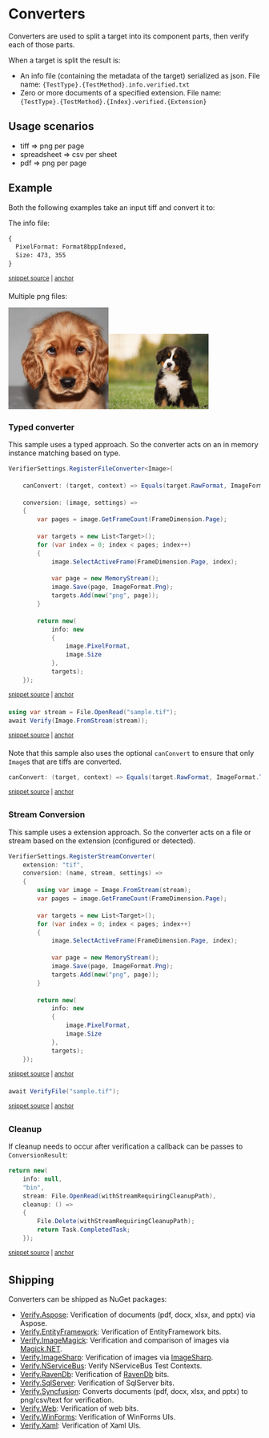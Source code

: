 <!--
GENERATED FILE - DO NOT EDIT
This file was generated by [MarkdownSnippets](https://github.com/SimonCropp/MarkdownSnippets).
Source File: /docs/mdsource/converter.source.md
To change this file edit the source file and then run MarkdownSnippets.
-->

# Converters

Converters are used to split a target into its component parts, then verify each of those parts.

When a target is split the result is:

 * An info file (containing the metadata of the target) serialized as json. File name: `{TestType}.{TestMethod}.info.verified.txt`
 * Zero or more documents of a specified extension. File name: `{TestType}.{TestMethod}.{Index}.verified.{Extension}`


## Usage scenarios

 * tiff => png per page
 * spreadsheet => csv per sheet
 * pdf => png per page


## Example

Both the following examples take an input tiff and convert it to:

The info file:

<!-- snippet: ConverterSnippets.Type.verified.txt -->
<a id='snippet-ConverterSnippets.Type.verified.txt'></a>
```txt
{
  PixelFormat: Format8bppIndexed,
  Size: 473, 355
}
```
<sup><a href='/src/Verify.Tests/Snippets/ConverterSnippets.Type.verified.txt#L1-L4' title='Snippet source file'>snippet source</a> | <a href='#snippet-ConverterSnippets.Type.verified.txt' title='Start of snippet'>anchor</a></sup>
<!-- endSnippet -->

Multiple png files:

<img src="/src/Verify.Tests/Snippets/ConverterSnippets.Type%2300.verified.png" alt="Converter page one verified" width="200"><img src="/src/Verify.Tests/Snippets/ConverterSnippets.Type%2301.verified.png" alt="Converter page one verified" width="200">


### Typed converter

This sample uses a typed approach. So the converter acts on an in memory instance matching based on type.

<!-- snippet: RegisterFileConverterType -->
<a id='snippet-RegisterFileConverterType'></a>
```cs
VerifierSettings.RegisterFileConverter<Image>(

    canConvert: (target, context) => Equals(target.RawFormat, ImageFormat.Tiff),

    conversion: (image, settings) =>
    {
        var pages = image.GetFrameCount(FrameDimension.Page);

        var targets = new List<Target>();
        for (var index = 0; index < pages; index++)
        {
            image.SelectActiveFrame(FrameDimension.Page, index);

            var page = new MemoryStream();
            image.Save(page, ImageFormat.Png);
            targets.Add(new("png", page));
        }

        return new(
            info: new
            {
                image.PixelFormat,
                image.Size
            },
            targets);
    });
```
<sup><a href='/src/Verify.Tests/Snippets/ConverterSnippets.cs#L9-L41' title='Snippet source file'>snippet source</a> | <a href='#snippet-RegisterFileConverterType' title='Start of snippet'>anchor</a></sup>
<!-- endSnippet -->

<!-- snippet: FileConverterTypeVerify -->
<a id='snippet-FileConverterTypeVerify'></a>
```cs
using var stream = File.OpenRead("sample.tif");
await Verify(Image.FromStream(stream));
```
<sup><a href='/src/Verify.Tests/Snippets/ConverterSnippets.cs#L46-L51' title='Snippet source file'>snippet source</a> | <a href='#snippet-FileConverterTypeVerify' title='Start of snippet'>anchor</a></sup>
<!-- endSnippet -->

Note that this sample also uses the optional `canConvert` to ensure that only `Image`s that are tiffs are converted.

<!-- snippet: ConverterCanConvert -->
<a id='snippet-ConverterCanConvert'></a>
```cs
canConvert: (target, context) => Equals(target.RawFormat, ImageFormat.Tiff),
```
<sup><a href='/src/Verify.Tests/Snippets/ConverterSnippets.cs#L13-L17' title='Snippet source file'>snippet source</a> | <a href='#snippet-ConverterCanConvert' title='Start of snippet'>anchor</a></sup>
<!-- endSnippet -->


### Stream Conversion

This sample uses a extension approach. So the converter acts on a file or stream based on the extension (configured or detected).

<!-- snippet: RegisterStreamConverterExtension -->
<a id='snippet-RegisterStreamConverterExtension'></a>
```cs
VerifierSettings.RegisterStreamConverter(
    extension: "tif",
    conversion: (name, stream, settings) =>
    {
        using var image = Image.FromStream(stream);
        var pages = image.GetFrameCount(FrameDimension.Page);

        var targets = new List<Target>();
        for (var index = 0; index < pages; index++)
        {
            image.SelectActiveFrame(FrameDimension.Page, index);

            var page = new MemoryStream();
            image.Save(page, ImageFormat.Png);
            targets.Add(new("png", page));
        }

        return new(
            info: new
            {
                image.PixelFormat,
                image.Size
            },
            targets);
    });
```
<sup><a href='/src/Verify.Tests/Snippets/ConverterSnippets.cs#L56-L83' title='Snippet source file'>snippet source</a> | <a href='#snippet-RegisterStreamConverterExtension' title='Start of snippet'>anchor</a></sup>
<!-- endSnippet -->

<!-- snippet: FileConverterExtensionVerify -->
<a id='snippet-FileConverterExtensionVerify'></a>
```cs
await VerifyFile("sample.tif");
```
<sup><a href='/src/Verify.Tests/Snippets/ConverterSnippets.cs#L87-L89' title='Snippet source file'>snippet source</a> | <a href='#snippet-FileConverterExtensionVerify' title='Start of snippet'>anchor</a></sup>
<!-- endSnippet -->


### Cleanup

If cleanup needs to occur after verification a callback can be passes to `ConversionResult`:

<!-- snippet: ConversionResultWithCleanup -->
<a id='snippet-ConversionResultWithCleanup'></a>
```cs
return new(
    info: null,
    "bin",
    stream: File.OpenRead(withStreamRequiringCleanupPath),
    cleanup: () =>
    {
        File.Delete(withStreamRequiringCleanupPath);
        return Task.CompletedTask;
    });
```
<sup><a href='/src/Verify.Tests/Converters/TypeConverterTests.cs#L32-L44' title='Snippet source file'>snippet source</a> | <a href='#snippet-ConversionResultWithCleanup' title='Start of snippet'>anchor</a></sup>
<!-- endSnippet -->


## Shipping

Converters can be shipped as NuGet packages:

 * [Verify.Aspose](https://github.com/VerifyTests/VerifyTests.Aspose): Verification of documents (pdf, docx, xlsx, and pptx) via Aspose.
 * [Verify.EntityFramework](https://github.com/VerifyTests/Verify.EntityFramework): Verification of EntityFramework bits.
 * [Verify.ImageMagick](https://github.com/VerifyTests/Verify.ImageMagick): Verification and comparison of images via [Magick.NET](https://github.com/dlemstra/Magick.NET).
 * [Verify.ImageSharp](https://github.com/VerifyTests/Verify.ImageSharp): Verification of images via [ImageSharp](https://github.com/SixLabors/ImageSharp).
 * [Verify.NServiceBus](https://github.com/NServiceBusExtensions/Verify.NServiceBus): Verify NServiceBus Test Contexts.
 * [Verify.RavenDb](https://github.com/VerifyTests/Verify.RavenDb): Verification of [RavenDb](https://ravendb.net) bits.
 * [Verify.SqlServer](https://github.com/VerifyTests/Verify.SqlServer): Verification of SqlServer bits.
 * [Verify.Syncfusion](https://github.com/VerifyTests/Verify.Syncfusion): Converts documents (pdf, docx, xlsx, and pptx) to png/csv/text for verification.
 * [Verify.Web](https://github.com/VerifyTests/Verify.Web): Verification of web bits.
 * [Verify.WinForms](https://github.com/VerifyTests/Verify.WinForms): Verification of WinForms UIs.
 * [Verify.Xaml](https://github.com/VerifyTests/Verify.Xaml): Verification of Xaml UIs.
